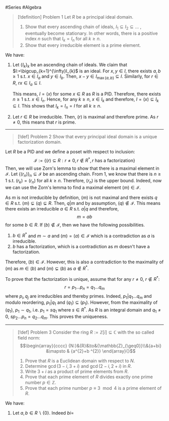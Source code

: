 #Series #Algebra 

> [!definition] Problem 1
> Let $R$ be a principal ideal domain. 
> 1. Show that every ascending chain of ideals, $I_{1}\subseteq I_{2}\subseteq\dots$ , eventually become stationary. In other words, there is a positive index $n$ such that $I_{k}=I_{n}$ for all $k\geq n$. 
> 2. Show that every irreducible element is a prime element.

We have:
1. Let $\{ I_{k} \}_{k}$ be an ascending chain of ideals. We claim that $I:=\bigcup_{k=1}^{\infty}I_{k}$ is an ideal. For $x,y\in I$, there exists $a,b\geq 1$ s.t. $x\in I_{a}$ and $y\in I_{b}$. Then, $x-y\in I_{\max\{ a,b \}}\subseteq I$. Similarly, for $r\in R$, $rx\in I_a\subseteq I$. 
   
   This means, $I=(x)$ for some $x\in R$ as $R$ is a PID. Therefore, there exists $n\geq 1$ s.t. $x\in I_{n}$. Hence, for any $k\geq n$, $x\in I_{k}$ and therefore, $I=(x)\subseteq I_{k}\subseteq I$. This shows that $I_{k}=I_{n}=I$ for all $k\geq n$.
3. Let $r\in R$ be irreducible. Then, $(r)$ is maximal and therefore prime. As $r\neq 0$, this means that $r$ is prime.
---
> [!def] Problem 2
> Show that every principal ideal domain is a unique factorization domain.

Let $R$ be a PID and we define a poset with respect to inclusion:
$$\mathcal{I}:=\{ (r)\subseteq R:r\neq 0,r\notin R^{*},r \text{ has a factorization} \}$$
Then, we will use Zorn's lemma to show that there is a maximal element in $\mathcal{I}$. Let $\{ (r_{n}) \}_{n}\subseteq \mathcal{I}$ be an ascending chain. From 1, we know that there is $n\geq 1$ s.t. $(r_{k})=(r_{n})$ for all $k\geq n$. Therefore, $(r_{n})$ is the upper bound. Indeed, now we can use the Zorn's lemma to find a maximal element $(m)\in \mathcal{I}$. 

As $m$ is not irreducible by definition, $(m)$ is not maximal and there exists $q\in R$ s.t. $(m)\subsetneq (q)\subsetneq R$. Then, $q|m$ and  by assumption, $(q)\notin \mathcal{I}$. This means there exists an irreducible $a\in R$ s.t. $a|q$ and therefore, $$m=ab$$for some $b\in R$. If $(b)\notin \mathcal{I}$, then we have the following possibilities.
1. $b\in R^{*}$ and $m\sim a$ and $(m)=(a)\in \mathcal{I}$ which is a contradiction as $a$ is irreducible.
2. $b$ has a factorization, which is a contradiction as $m$ doesn't have a factorization.

Therefore, $(b)\in \mathcal{I}$. However, this is also a contradiction to the maximality of $(m)$ as $m\in (b)$ and $(m)\subsetneq(b)$ as $a\notin R^{*}$. 

To prove that the factorization is unique, assume that for any $r\neq 0$, $r\notin R^{*}$:$$r=p_{1}\dots p_{n}=q_{1}\dots q_{m}$$where $p_{i},q_{j}$ are irreducibles and thereby primes. Indeed, $p_{1}|q_{1}\dots q_{m}$ and modulo reordering, $p_{1}|q_{1}$ and $(q_{1})\subseteq(p_{1})$. However, from the maximality of $(q_{1})$, $p_{1}\sim q_{1}$, i.e. $p_{1}=sq_{1}$ where $s\in R^{*}$. As $R$ is an integral domain and $q_{1}\neq 0$, $sp_{2}\dots p_{n}=q_{2}\dots q_{m}$. This proves the uniqueness.

---
> [!def] Problem 3
> Consider the ring $R:=\mathbb{Z}[i]\subseteq\mathbb{C}$ with the so called field norm:$$\begin{array}{cccc} {N:}&{R}&\to&{\mathbb{Z}_{\geq0}}\\&{a+bi} &\mapsto & {a^{2}+b ^{2}} \end{array}{}$$
> 1. Prove that $R$ is a Euclidean domain with respect to $N$.
> 2. Determine $\gcd(3-i,3+i)$ and $\gcd(2-i,2+i)$ in $R$.
> 3. Write $3+i$ as a product of prime elements from $R$.
> 4. Prove that each prime element of $R$ divides exactly one prime number $p\in \mathbb{Z}$.
> 5. Prove that each prime number $p\equiv 3\mod 4$ is a prime element of $R$.

We have: 
1. Let $a,b\in R \backslash \{ 0 \}$. Indeed $bi=$